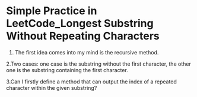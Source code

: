 # Simple Practice in LeetCode_Longest Substring Without Repeating Characters        
1. The first idea comes into my mind is the recursive method.                

2.Two cases: one case is the substring without the first character, the other one is the substring containing the first character.       

3.Can I firstly define a method that can output the index of a repeated character within the given substring?                  



